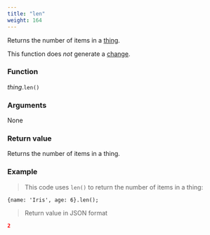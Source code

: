```yaml
---
title: "len"
weight: 164
---
```


Returns the number of items in a [thing](..).

This function does *not* generate a [change](../../../overview/changes).

### Function

*thing*.`len()`

### Arguments

None

### Return value

Returns the number of items in a thing.

### Example

> This code uses `len()` to return the number of items in a thing:

```thingsdb,json_response
{name: 'Iris', age: 6}.len();
```

> Return value in JSON format

```json
2
```
